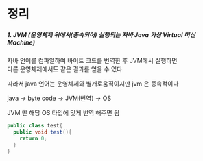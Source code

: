 <h1>정리</h1>
<h5>1. JVM (운영체제 위에서(종속되어) 실행되는 자바 Java 가상 Virtual 머신 Machine)</h5>

자바 언어를 컴파일하여 바이트 코드를 번역한 후 JVM에서 실행하면<br>
다른 운영체제에서도 같은 결과를 얻을 수 있다

따라서 java 언어는 운영체제와 별개로움직이지만 jvm 은 종속적이다

java -> byte code -> JVM(번역) -> OS

JVM 만 해당 OS 타입에 맞게 번역 해주면 됨

```java
public class test{
  public void test(){
    return 0;
  }
}

```
